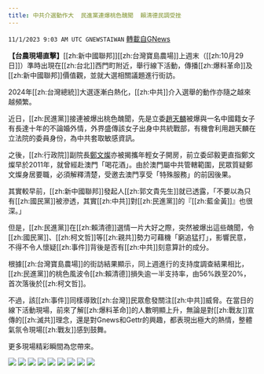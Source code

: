 ```yaml
---
title: 中共介選動作大  民進黨連爆桃色醜聞  賴清德民調受挫
---
```

`11/1/2023 9:03 AM UTC GNEWSTAIWAN` [轉載自GNews](https://gnews.org/articles/1907471)




  
 **【台農現場直擊】**[[zh:新中國聯邦]][[zh:台灣寶島農場]]上週末（[[zh:10月29日]]）準時出現在[[zh:台北]]西門町附近，舉行線下活動，傳播[[zh:爆料革命]]及[[zh:新中國聯邦]]價值觀，並就大選相關議題進行街訪。 

2024年[[zh:台灣總統]]大選逐漸白熱化，[[zh:中共]]介入選舉的動作亦隨之越來越頻繁。

近日，[[zh:民進黨]]接連被爆出桃色醜聞，先是立委[趙天麟](https://news.tvbs.com.tw/politics/2289815)被爆與一名中國籍女子有長達十年的不論婚外情，外界盛傳該女子出身中共統戰部，有機會利用趙天麟在立法院的委員身份，為中共套取敏感資訊。

  

之後，[[zh:行政院]]副院長[鄭文燦](https://udn.com/vote2024/story/6656/7531182)亦被揭攜年輕女子開房，前立委邱毅更直指鄭文燦早於2011年，就曾經赴澳門「喝花酒」。由於澳門屬中共管轄範圍，民眾質疑鄭文燦身居要職，必須解釋清楚，受邀去澳門享受「特殊服務」的前因後果。

  

其實較早前，[[zh:新中國聯邦]]發起人[[zh:郭文貴先生]]就已透露，「不要以為只有[[zh:國民黨]]被滲透，其實[[zh:中共]]對[[zh:民進黨]]的『[[zh:藍金黃]]』也很深。」

  

但是，[[zh:民進黨]]在[[zh:賴清德]]選情一片大好之際，突然被爆出這些醜聞，令[[zh:國民黨]]、[[zh:柯文哲]]等[[zh:親共]]勢力可藉機「窮追猛打」，影響民意，不得不令人懷疑[[zh:事件]]背後是否有[[zh:中共]]刻意算計的成分。

  

根據[[zh:台灣寶島農場]]的街訪結果顯示，同上週進行的支持度調查結果相比，[[zh:民進黨]]的桃色風波令[[zh:賴清德]]損失逾一半支持率，由56%跌至20%， 首次落後於[[zh:柯文哲]]。

  

不過，該[[zh:事件]]同樣導致[[zh:台灣]]民眾愈發關注[[zh:中共]]威脅。在當日的線下活動現場，前來了解[[zh:爆料革命]]的人數明顯上升，無論是對[[zh:戰友]]宣傳的[[zh:滅共]]理念，還是對Gnews和Gettr的興趣，都表現出極大的熱情，整體氣氛令現場[[zh:戰友]]感到鼓舞。


更多現場精彩瞬間為您帶來。









![](ipfs://Qmf5YPEtXPc2qb9nK6AxRJ4r3kiS1YtstCNN2VuSSKzaTs?.png)
![](ipfs://QmYYVdqgLzgtMRMkU9Jc2bQM5ouLoAWW3JkYqynw65mYky?.png)
![](ipfs://Qma2y4v6EFcShHW3kKwGE3pqNLyjBqWADcSfZmrAvJZDPP?.png)
![](ipfs://QmZYwV3WFpSdMQMgJYxnfHogCYarGd1dc7RDvJtvbdqcpb?.png)
![](ipfs://QmTqS9r1rW4FQ5LtXcz9wNmJWnQmp3PkCGB8Lu9HSj9vug?.png)
![](ipfs://QmUtmGCeSUoFdVpKQZWZzhsuyekyynWQr8H4xfvYnsPSQa?.png)
![](ipfs://QmPgwPusZgzKDTsqpUZroPJevNM5QNSYpUGqKoy3uUcog2?.png)
![](ipfs://Qmd5WoH1mDRefNaYELBS7F99GrntjXAT5RZUGKSgNTzjoB?.png)
![](ipfs://QmZovpLtJn1ch8xmnvifAd6EzVf4cWd96TxGoyZnDVNFmz?.png)

